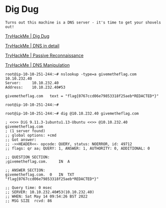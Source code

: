 # Dig Dug
```Turns out this machine is a DNS server - it's time to get your shovels out!```

[TryHackMe | Dig Dug](https://tryhackme.com/room/digdug)

[TryHackMe | DNS in detail](https://tryhackme.com/room/dnsindetail)

[TryHackMe | Passive Reconnaissance](https://tryhackme.com/room/passiverecon)

[TryHackMe | DNS Manipulation](https://tryhackme.com/room/dnsmanipulation)


```
root@ip-10-10-251-244:~# nslookup -type=a givemetheflag.com 10.10.232.40
Server:		10.10.232.40
Address:	10.10.232.40#53

givemetheflag.com	text = "flag{0767ccd06e79853318f25aeb*REDACTED*}"

root@ip-10-10-251-244:~# 
```
```
root@ip-10-10-251-244:~# dig @10.10.232.40 givemetheflag.com

; <<>> DiG 9.11.3-1ubuntu1.13-Ubuntu <<>> @10.10.232.40 givemetheflag.com
; (1 server found)
;; global options: +cmd
;; Got answer:
;; ->>HEADER<<- opcode: QUERY, status: NOERROR, id: 49712
;; flags: qr aa; QUERY: 1, ANSWER: 1, AUTHORITY: 0, ADDITIONAL: 0

;; QUESTION SECTION:
;givemetheflag.com.		IN	A

;; ANSWER SECTION:
givemetheflag.com.	0	IN	TXT	"flag{0767ccd06e79853318f25aeb*REDACTED*}"

;; Query time: 0 msec
;; SERVER: 10.10.232.40#53(10.10.232.40)
;; WHEN: Sat May 14 09:54:26 BST 2022
;; MSG SIZE  rcvd: 86
```
